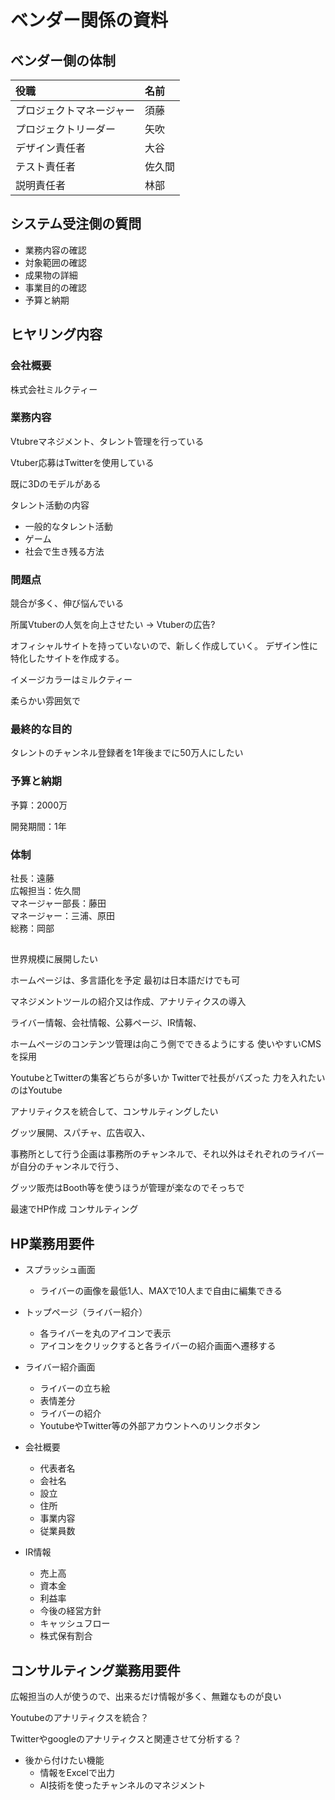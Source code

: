 # ベンダー関係の資料

## ベンダー側の体制

|役職|名前|
|:--|:--|
|プロジェクトマネージャー|須藤|
|プロジェクトリーダー|矢吹|
|デザイン責任者|大谷|
|テスト責任者|佐久間|
|説明責任者|林部|

## システム受注側の質問

* 業務内容の確認
* 対象範囲の確認
* 成果物の詳細
* 事業目的の確認
* 予算と納期

## ヒヤリング内容

### 会社概要

株式会社ミルクティー

### 業務内容

Vtubreマネジメント、タレント管理を行っている

Vtuber応募はTwitterを使用している

既に3Dのモデルがある

タレント活動の内容

* 一般的なタレント活動
* ゲーム
* 社会で生き残る方法

### 問題点

競合が多く、伸び悩んでいる

所属Vtuberの人気を向上させたい -> Vtuberの広告?

オフィシャルサイトを持っていないので、新しく作成していく。
デザイン性に特化したサイトを作成する。

イメージカラーはミルクティー

柔らかい雰囲気で

### 最終的な目的

タレントのチャンネル登録者を1年後までに50万人にしたい

### 予算と納期

予算：2000万

開発期間：1年

### 体制

社長：遠藤  
広報担当：佐久間  
マネージャー部長：藤田  
マネージャー：三浦、原田  
総務：岡部


## 

世界規模に展開したい

ホームページは、多言語化を予定
最初は日本語だけでも可

マネジメントツールの紹介又は作成、アナリティクスの導入

ライバー情報、会社情報、公募ページ、IR情報、

ホームページのコンテンツ管理は向こう側でできるようにする
使いやすいCMSを採用

YoutubeとTwitterの集客どちらが多いか
Twitterで社長がバズった
力を入れたいのはYoutube

アナリティクスを統合して、コンサルティングしたい

グッツ展開、スパチャ、広告収入、

事務所として行う企画は事務所のチャンネルで、それ以外はそれぞれのライバーが自分のチャンネルで行う、

グッツ販売はBooth等を使うほうが管理が楽なのでそっちで

最速でHP作成
コンサルティング

## HP業務用要件

* スプラッシュ画面
  * ライバーの画像を最低1人、MAXで10人まで自由に編集できる

* トップページ（ライバー紹介）
  * 各ライバーを丸のアイコンで表示
  * アイコンをクリックすると各ライバーの紹介画面へ遷移する

* ライバー紹介画面
  * ライバーの立ち絵
  * 表情差分
  * ライバーの紹介
  * YoutubeやTwitter等の外部アカウントへのリンクボタン


* 会社概要
  * 代表者名
  * 会社名
  * 設立
  * 住所
  * 事業内容
  * 従業員数

* IR情報
  * 売上高
  * 資本金
  * 利益率
  * 今後の経営方針
  * キャッシュフロー
  * 株式保有割合

## コンサルティング業務用要件

広報担当の人が使うので、出来るだけ情報が多く、無難なものが良い

Youtubeのアナリティクスを統合？

Twitterやgoogleのアナリティクスと関連させて分析する？

* 後から付けたい機能
  * 情報をExcelで出力
  * AI技術を使ったチャンネルのマネジメント
